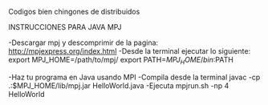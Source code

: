Codigos bien chingones de distribuidos

INSTRUCCIONES PARA JAVA MPJ

-Descargar mpj y descomprimir de la pagina: http://mpjexpress.org/index.html
-Desde la terminal ejecutar lo siguiente:
  export MPJ_HOME=/path/to/mpj/
  export PATH=$MPJ_HOME/bin:$PATH

-Haz tu programa en Java usando MPI
-Compila desde la terminal 
  javac -cp .:$MPJ_HOME/lib/mpj.jar HelloWorld.java
-Ejecuta
  mpjrun.sh -np 4 HelloWorld
